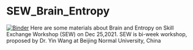 # SEW_Brain_Entropy
[![Binder](https://mybinder.org/badge_logo.svg)](https://mybinder.org/v2/git/https%3A%2F%2Fgithub.com%2Fdonghui1119%2FSEW_Brain_Entropy/main)
Here are some materials about Brain and Entropy on Skill Exchange Workshop (SEW) on Dec 25,2021. SEW is bi-week workshop, proposed by Dr. Yin Wang at Beijing Normal University, China
